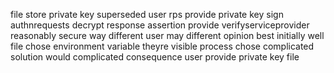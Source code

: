 file store private key superseded user rps provide private key sign authnrequests decrypt response assertion provide verifyserviceprovider reasonably secure way different user may different opinion best initially well file chose environment variable theyre visible process chose complicated solution would complicated consequence user provide private key file